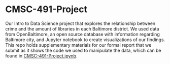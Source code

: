 # CMSC-491-Project
Our Intro to Data Science project that explores the relationship between crime and the amount of libraries in each Baltimore district. We used data from OpenBaltimore, an open source database with information regarding Baltimore city, and Jupyter notebook to create visualizations of our findings. This repo holds supplementary materials for our formal report that we submit as it shows the code we used to manipulate the data, which can be found in [CMSC-491-Project.ipynb](./CMSC-491-Project.ipynb).
